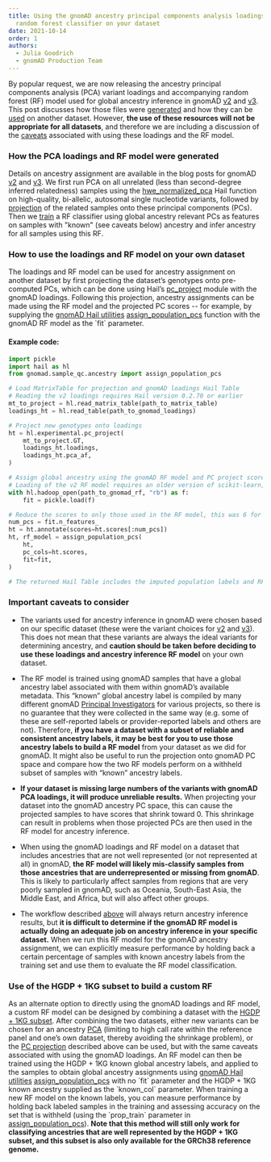```yaml
---
title: Using the gnomAD ancestry principal components analysis loadings and
  random forest classifier on your dataset
date: 2021-10-14
order: 1
authors:
  - Julia Goodrich
  - gnomAD Production Team
---
```

By popular request, we are now releasing the ancestry principal components analysis (PCA) variant loadings and accompanying random forest (RF) model used for global ancestry inference in gnomAD [v2](https://gnomad.broadinstitute.org/downloads#v2-ancestry-classification) and [v3](https://gnomad.broadinstitute.org/downloads#v3-ancestry-classification). This post discusses how those files were [generated](#how-the-pca-loadings-and-rf-model-were-generated) and how they can be [used](#how-to-use-the-loadings-and-rf-model-on-your-own-dataset) on another dataset. However, **the use of these resources will not be appropriate for all datasets**, and therefore we are including a discussion of the [caveats](#important-caveats-to-consider) associated with using these loadings and the RF model.
<!-- end_excerpt -->
### How the PCA loadings and RF model were generated

Details on ancestry assignment are available in the blog posts for gnomAD [v2](https://gnomad.broadinstitute.org/news/2018-10-gnomad-v2-1/#global-ancestry-assignment) and [v3](https://gnomad.broadinstitute.org/news/2020-10-gnomad-v3-1-new-content-methods-annotations-and-data-availability/#ancestry-inference). We first run PCA on all unrelated (less than second-degree inferred relatedness) samples using the [hwe_normalized_pca](https://hail.is/docs/0.2/methods/genetics.html#hail.methods.hwe_normalized_pca) Hail function on high-quality, bi-allelic, autosomal single nucleotide variants, followed by [projection](https://hail.is/docs/0.2/experimental/index.html#hail.experimental.pc_project) of the related samples onto these principal components (PCs). Then we [train](https://broadinstitute.github.io/gnomad_methods/api_reference/sample_qc/ancestry.html#gnomad.sample_qc.ancestry.assign_population_pcs) a RF classifier using global ancestry relevant PCs as features on samples with "known" (see caveats below) ancestry and infer ancestry for all samples using this RF.

### How to use the loadings and RF model on your own dataset

The loadings and RF model can be used for ancestry assignment on another dataset by first projecting the dataset’s genotypes onto pre-computed PCs, which can be done using Hail’s [pc_project](https://hail.is/docs/0.2/experimental/index.html#hail.experimental.pc_project) module with the gnomAD loadings. Following this projection, ancestry assignments can be made using the RF model and the projected PC scores -- for example, by supplying the [gnomAD Hail utilities](https://pypi.org/project/gnomad/) [assign_population_pcs](https://broadinstitute.github.io/gnomad_methods/api_reference/sample_qc/ancestry.html?highlight=assign_population_pcs#gnomad.sample_qc.ancestry.assign_population_pcs) function with the gnomAD RF model as the \`fit\` parameter. 

#### Example code:
```python
import pickle
import hail as hl
from gnomad.sample_qc.ancestry import assign_population_pcs

# Load MatrixTable for projection and gnomAD loadings Hail Table
# Reading the v2 loadings requires Hail version 0.2.70 or earlier
mt_to_project = hl.read_matrix_table(path_to_matrix_table)
loadings_ht = hl.read_table(path_to_gnomad_loadings)

# Project new genotypes onto loadings
ht = hl.experimental.pc_project(
    mt_to_project.GT,
    loadings_ht.loadings,
    loadings_ht.pca_af,
)

# Assign global ancestry using the gnomAD RF model and PC project scores
# Loading of the v2 RF model requires an older version of scikit-learn, this can be installed using pip install -U scikit-learn==0.21.3
with hl.hadoop_open(path_to_gnomad_rf, "rb") as f:
    fit = pickle.load(f)

# Reduce the scores to only those used in the RF model, this was 6 for v2 and 16 for v3.1
num_pcs = fit.n_features_
ht = ht.annotate(scores=ht.scores[:num_pcs])
ht, rf_model = assign_population_pcs(
    ht,
    pc_cols=ht.scores,
    fit=fit,
)

# The returned Hail Table includes the imputed population labels and RF probabilities for each gnomAD global population
```

### Important caveats to consider

* The variants used for ancestry inference in gnomAD were chosen based on our specific dataset (these were the variant choices for [v2](https://gnomad.broadinstitute.org/news/2018-10-gnomad-v2-1/#3-relatedness-filtering) and [v3](https://gnomad.broadinstitute.org/news/2019-10-gnomad-v3-0/#defining-a-high-quality-set-of-sites-for-qc)). This does not mean that these variants are always the ideal variants for determining ancestry, and **caution should be taken before deciding to use these loadings and ancestry inference RF model** on your own dataset.

* The RF model is trained using gnomAD samples that have a global ancestry label associated with them within gnomAD’s available metadata. This “known” global ancestry label is compiled by many different gnomAD [Principal Investigators](https://gnomad.broadinstitute.org/about) for various projects, so there is no guarantee that they were collected in the same way (e.g. some of these are self-reported labels or provider-reported labels and others are not). Therefore, **if you have a dataset with a subset of reliable and consistent ancestry labels, it may be best for you to use those ancestry labels to build a RF model** from your dataset as we did for gnomAD. It might also be useful to run the projection onto gnomAD PC space and compare how the two RF models perform on a withheld subset of samples with “known” ancestry labels.

* **If your dataset is missing large numbers of the variants with gnomAD PCA loadings, it will produce unreliable results.** When projecting your dataset into the gnomAD ancestry PC space, this can cause the projected samples to have scores that shrink toward 0. This shrinkage can result in problems when those projected PCs are then used in the RF model for ancestry inference.

* When using the gnomAD loadings and RF model on a dataset that includes ancestries that are not well represented (or not represented at all) in gnomAD, **the RF model will likely mis-classify samples from those ancestries that are underrepresented or missing from gnomAD**. This is likely to particularly affect samples from regions that are very poorly sampled in gnomAD, such as Oceania, South-East Asia, the Middle East, and Africa, but will also affect other groups.

* The workflow described [above](#how-to-use-the-loadings-and-rf-model-on-your-own-dataset) will always return ancestry inference results, but **it is difficult to determine if the gnomAD RF model is actually doing an adequate job on ancestry inference in your specific dataset.** When we run this RF model for the gnomAD ancestry assignment, we can explicitly measure performance by holding back a certain percentage of samples with known ancestry labels from the training set and use them to evaluate the RF model classification.

### Use of the HGDP + 1KG subset to build a custom RF
As an alternate option to directly using the gnomAD loadings and RF model, a custom RF model can be designed by combining a dataset with the [HGDP + 1KG subset](https://gnomad.broadinstitute.org/downloads#v3-hgdp-1kg). After combining the two datasets, either new variants can be chosen for an ancestry [PCA](https://broadinstitute.github.io/gnomad_methods/api_reference/sample_qc/ancestry.html?highlight=run_pca_with_relateds#gnomad.sample_qc.ancestry.run_pca_with_relateds) (limiting to high call rate within the reference panel and one’s own dataset, thereby avoiding the shrinkage problem), or the [PC projection](https://hail.is/docs/0.2/experimental/index.html#hail.experimental.pc_project) described above can be used, but with the same caveats associated with using the gnomAD loadings. An RF model can then be trained using the HGDP + 1KG known global ancestry labels, and applied to the samples to obtain global ancestry assignments using [gnomAD Hail utilities](https://pypi.org/project/gnomad/) [assign_population_pcs](https://broadinstitute.github.io/gnomad_methods/api_reference/sample_qc/ancestry.html?highlight=assign_population_pcs#gnomad.sample_qc.ancestry.assign_population_pcs) with no \`fit\` parameter and the HGDP + 1KG known ancestry supplied as the \`known_col\` parameter. When training a new RF model on the known labels, you can measure performance by holding back labeled samples in the training and assessing accuracy on the set that is withheld (using the \`prop_train\` parameter in [assign_population_pcs](https://broadinstitute.github.io/gnomad_methods/api_reference/sample_qc/ancestry.html?highlight=assign_population_pcs#gnomad.sample_qc.ancestry.assign_population_pcs)). **Note that this method will still only work for classifying ancestries that are well represented by the HGDP + 1KG subset, and this subset is also only available for the GRCh38 reference genome.**
